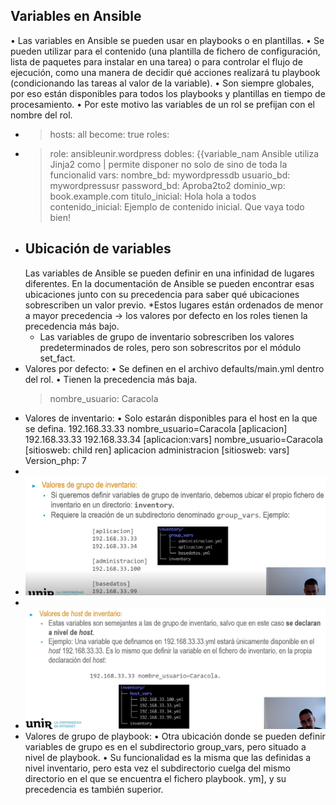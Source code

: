## Variables en Ansible
• Las variables en Ansible se pueden usar en playbooks o en plantillas.
• Se pueden utilizar para el contenido (una plantilla de fichero de configuración, lista de
paquetes para instalar en una tarea) o para controlar el flujo de ejecución, como una
manera de decidir qué acciones realizará tu playbook (condicionando las tareas al
valor de la variable).
• Son siempre globales, por eso están disponibles para todos los playbooks y plantillas
en tiempo de procesamiento.
• Por este motivo las variables de un rol se prefijan con el
nombre del rol.
- > hosts: all
  become: true
  roles:
- > role: ansibleunir.wordpress
  dobles: {{variable_nam
  Ansible utiliza Jinja2 como |
  permite disponer no solo de
  sino de toda la funcionalid
  vars:
  nombre_bd: mywordpressdb
  usuario_bd: mywordpressusr
  password_bd: Aproba2to2
  dominio_wp: book.example.com
  titulo_inicial: Hola hola a todos
  contenido_inicial: Ejemplo de contenido inicial. Que vaya todo bien!
- ## Ubicación de variables
  Las variables de Ansible se pueden definir en una infinidad de lugares diferentes.
  En la documentación de Ansible se pueden encontrar esas ubicaciones junto con su precedencia
  para saber qué ubicaciones sobrescriben un valor previo.
  *Estos lugares están ordenados de menor a mayor precedencia → los valores por defecto en los
  roles tienen la precedencia más bajo.
  * Las variables de grupo de inventario sobrescriben los valores predeterminados de roles, pero son
  sobrescritos por el módulo set_fact.
- Valores por defecto:
  • Se definen en el archivo defaults/main.yml dentro del rol.
  • Tienen la precedencia más baja.
  > nombre_usuario: Caracola
- Valores de inventario:
  • Solo estarán disponibles para el host en la que se defina.
  192.168.33.33 nombre_usuario=Caracola
  [aplicacion]
  192.168.33.33
  192.168.33.34
  [aplicacion:vars]
  nombre_usuario=Caracola
  [sitiosweb: child
  ren]
  aplicacion
  administracion
  [sitiosweb: vars]
  Version_php: 7
-
- ![image.png](../assets/image_1720912713253_0.png)
-
- ![image.png](../assets/image_1720912733617_0.png)
- Valores de grupo de playbook:
  • Otra ubicación donde se pueden definir variables de grupo es en el subdirectorio
  group_vars, pero situado a nivel de playbook.
  • Su funcionalidad es la misma que las definidas a nivel inventario, pero esta vez el
  subdirectorio cuelga del mismo directorio en el que se encuentra el fichero
  playbook. ym], y su precedencia es también superior.